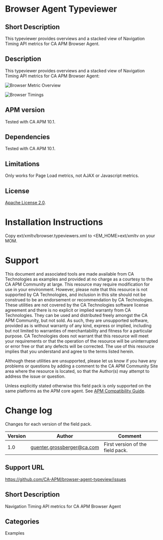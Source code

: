 # Browser Agent Typeviewer

## Short Description
This typeviewer provides overviews and a stacked view of Navigation Timing API metrics for CA APM Browser Agent.

## Description
This typeviewer provides overviews and a stacked view of Navigation Timing API metrics for CA APM Browser Agent:

![Browser Metric Overview](images/Browser-Overview.png)

![Browser Timings](images/Browser-Timings.png)

## APM version
Tested with CA APM 10.1.

## Dependencies
Tested with CA APM 10.1.

## Limitations
Only works for Page Load metrics, not AJAX or Javascript metrics.

## License
[Apache License 2.0](LICENSE).


# Installation Instructions
Copy ext/xmltv/browser.typeviewers.xml to <EM_HOME>ext/xmltv on your MOM.

# Support
This document and associated tools are made available from CA Technologies as examples and provided at no charge as a courtesy to the CA APM Community at large. This resource may require modification for use in your environment. However, please note that this resource is not supported by CA Technologies, and inclusion in this site should not be construed to be an endorsement or recommendation by CA Technologies. These utilities are not covered by the CA Technologies software license agreement and there is no explicit or implied warranty from CA Technologies. They can be used and distributed freely amongst the CA APM Community, but not sold. As such, they are unsupported software, provided as is without warranty of any kind, express or implied, including but not limited to warranties of merchantability and fitness for a particular purpose. CA Technologies does not warrant that this resource will meet your requirements or that the operation of the resource will be uninterrupted or error free or that any defects will be corrected. The use of this resource implies that you understand and agree to the terms listed herein.

Although these utilities are unsupported, please let us know if you have any problems or questions by adding a comment to the CA APM Community Site area where the resource is located, so that the Author(s) may attempt to address the issue or question.

Unless explicitly stated otherwise this field pack is only supported on the same platforms as the APM core agent. See [APM Compatibility Guide](http://www.ca.com/us/support/ca-support-online/product-content/status/compatibility-matrix/application-performance-management-compatibility-guide.aspx).


# Change log
Changes for each version of the field pack.

Version | Author | Comment
--------|--------|--------
1.0 | guenter.grossberger@ca.com | First version of the field pack.

## Support URL
https://github.com/CA-APM/browser-agent-typeview/issues

## Short Description
Navigation Timing API metrics for CA APM Browser Agent

## Categories
Examples